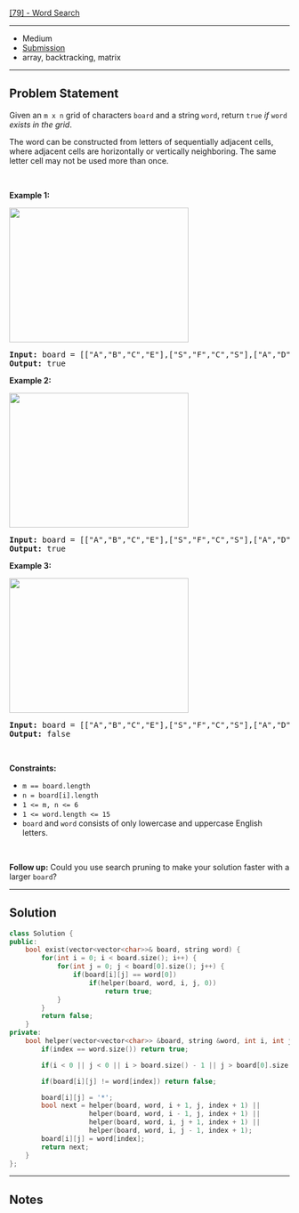 [[79] - Word Search](https://leetcode.com/problems/word-search)

---

- Medium
- [Submission]()
- array, backtracking, matrix

---

## Problem Statement

<p>Given an <code>m x n</code> grid of characters <code>board</code> and a string <code>word</code>, return <code>true</code> <em>if</em> <code>word</code> <em>exists in the grid</em>.</p>

<p>The word can be constructed from letters of sequentially adjacent cells, where adjacent cells are horizontally or vertically neighboring. The same letter cell may not be used more than once.</p>

<p>&nbsp;</p>
<p><strong class="example">Example 1:</strong></p>
<img alt="" src="https://assets.leetcode.com/uploads/2020/11/04/word2.jpg" style="width: 322px; height: 242px;" />
<pre>
<strong>Input:</strong> board = [[&quot;A&quot;,&quot;B&quot;,&quot;C&quot;,&quot;E&quot;],[&quot;S&quot;,&quot;F&quot;,&quot;C&quot;,&quot;S&quot;],[&quot;A&quot;,&quot;D&quot;,&quot;E&quot;,&quot;E&quot;]], word = &quot;ABCCED&quot;
<strong>Output:</strong> true
</pre>

<p><strong class="example">Example 2:</strong></p>
<img alt="" src="https://assets.leetcode.com/uploads/2020/11/04/word-1.jpg" style="width: 322px; height: 242px;" />
<pre>
<strong>Input:</strong> board = [[&quot;A&quot;,&quot;B&quot;,&quot;C&quot;,&quot;E&quot;],[&quot;S&quot;,&quot;F&quot;,&quot;C&quot;,&quot;S&quot;],[&quot;A&quot;,&quot;D&quot;,&quot;E&quot;,&quot;E&quot;]], word = &quot;SEE&quot;
<strong>Output:</strong> true
</pre>

<p><strong class="example">Example 3:</strong></p>
<img alt="" src="https://assets.leetcode.com/uploads/2020/10/15/word3.jpg" style="width: 322px; height: 242px;" />
<pre>
<strong>Input:</strong> board = [[&quot;A&quot;,&quot;B&quot;,&quot;C&quot;,&quot;E&quot;],[&quot;S&quot;,&quot;F&quot;,&quot;C&quot;,&quot;S&quot;],[&quot;A&quot;,&quot;D&quot;,&quot;E&quot;,&quot;E&quot;]], word = &quot;ABCB&quot;
<strong>Output:</strong> false
</pre>

<p>&nbsp;</p>
<p><strong>Constraints:</strong></p>

<ul>
	<li><code>m == board.length</code></li>
	<li><code>n = board[i].length</code></li>
	<li><code>1 &lt;= m, n &lt;= 6</code></li>
	<li><code>1 &lt;= word.length &lt;= 15</code></li>
	<li><code>board</code> and <code>word</code> consists of only lowercase and uppercase English letters.</li>
</ul>

<p>&nbsp;</p>
<p><strong>Follow up:</strong> Could you use search pruning to make your solution faster with a larger <code>board</code>?</p>


---

## Solution

```cpp
class Solution {
public:
    bool exist(vector<vector<char>>& board, string word) {
        for(int i = 0; i < board.size(); i++) {
            for(int j = 0; j < board[0].size(); j++) {
                if(board[i][j] == word[0])
                    if(helper(board, word, i, j, 0))
                        return true;
            }
        }
        return false;
    }
private:
    bool helper(vector<vector<char>> &board, string &word, int i, int j, int index) {
        if(index == word.size()) return true;

        if(i < 0 || j < 0 || i > board.size() - 1 || j > board[0].size() - 1) return false;

        if(board[i][j] != word[index]) return false;

        board[i][j] = '*';
        bool next = helper(board, word, i + 1, j, index + 1) ||
                    helper(board, word, i - 1, j, index + 1) ||
                    helper(board, word, i, j + 1, index + 1) ||
                    helper(board, word, i, j - 1, index + 1);
        board[i][j] = word[index];
        return next;
    }
};
```

---

## Notes

